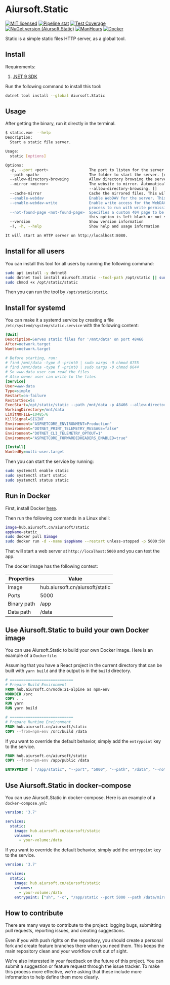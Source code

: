 # Aiursoft.Static

[![MIT licensed](https://img.shields.io/badge/license-MIT-blue.svg)](https://gitlab.aiursoft.cn/aiursoft/static/-/blob/master/LICENSE)
[![Pipeline stat](https://gitlab.aiursoft.cn/aiursoft/static/badges/master/pipeline.svg)](https://gitlab.aiursoft.cn/aiursoft/static/-/pipelines)
[![Test Coverage](https://gitlab.aiursoft.cn/aiursoft/static/badges/master/coverage.svg)](https://gitlab.aiursoft.cn/aiursoft/static/-/pipelines)
[![NuGet version (Aiursoft.Static)](https://img.shields.io/nuget/v/Aiursoft.Static.svg)](https://www.nuget.org/packages/Aiursoft.Static/)
[![ManHours](https://manhours.aiursoft.cn/r/gitlab.aiursoft.cn/aiursoft/Static.svg)](https://gitlab.aiursoft.cn/aiursoft/Static/-/commits/master?ref_type=heads)
[![Docker](https://img.shields.io/badge/docker-latest-blue?logo=docker)](https://hub.aiursoft.cn/#!/taglist/aiursoft/static)

Static is a simple static files HTTP server, as a global tool.

## Install

Requirements:

1. [.NET 9 SDK](http://dot.net/)

Run the following command to install this tool:

```bash
dotnet tool install --global Aiursoft.Static
```

## Usage

After getting the binary, run it directly in the terminal.

```bash
$ static.exe  --help
Description:
  Start a static file server.

Usage:
  static [options]

Options:
  -p, --port <port>                  The port to listen for the server. [default: 8080]
  --path <path>                      The folder to start the server. [default: .]
  --allow-directory-browsing         Allow directory browsing the server files under the path. This options if conflict with --mirror. [default: False]
  --mirror <mirror>                  The website to mirror. Automatically proxy the file if the file is not found in the server. This option if conflict with 
                                     --allow-directory-browsing. []
  --cache-mirror                     Cache the mirrored files. This will save the mirrored files to the server's disk. [default: False]
  --enable-webdav                    Enable WebDAV for the server. This is a read-only WebDAV server. [default: False]
  --enable-webdav-write              Enable write access for the WebDAV server. This will allow the client to write files to the server. However, this requires the server 
                                     process to run with write permission. [default: False]
  --not-found-page <not-found-page>  Specifies a custom 404 page to be served when a requested file is not found. This file should reside in the server's root folder. If 
                                     this option is left blank or not set, a default 404 response will be returned. []
  --version                          Show version information
  -?, -h, --help                     Show help and usage information

It will start an HTTP server on http://localhost:8080.
```

## Install for all users

You can install this tool for all users by running the following command:

```bash
sudo apt install -y dotnet8
sudo dotnet tool install Aiursoft.Static --tool-path /opt/static || sudo dotnet tool update Aiursoft.Static --tool-path /opt/static
sudo chmod +x /opt/static/static
```

Then you can run the tool by `/opt/static/static`.

## Install for systemd

You can make it a systemd service by creating a file `/etc/systemd/system/static.service` with the following content:

```ini
[Unit]
Description=Serves static files for '/mnt/data' on port 48466
After=network.target
Wants=network.target

# Before starting, run:
# find /mnt/data -type d -print0 | sudo xargs -0 chmod 0755
# find /mnt/data -type f -print0 | sudo xargs -0 chmod 0644
# So www-data user can read the files
# Also owner user can write to the files
[Service]
User=www-data
Type=simple
Restart=on-failure
RestartSec=5s
ExecStart=/opt/static/static --path /mnt/data -p 48466 --allow-directory-browsing
WorkingDirectory=/mnt/data
LimitNOFILE=1048576
KillSignal=SIGINT
Environment="ASPNETCORE_ENVIRONMENT=Production"
Environment="DOTNET_PRINT_TELEMETRY_MESSAGE=false"
Environment="DOTNET_CLI_TELEMETRY_OPTOUT=1"
Environment="ASPNETCORE_FORWARDEDHEADERS_ENABLED=true"

[Install]
WantedBy=multi-user.target
```

Then you can start the service by running:

```bash
sudo systemctl enable static
sudo systemctl start static
sudo systemctl status static
```

## Run in Docker

First, install Docker [here](https://docs.docker.com/get-docker/).

Then run the following commands in a Linux shell:

```bash
image=hub.aiursoft.cn/aiursoft/static
appName=static
sudo docker pull $image
sudo docker run -d --name $appName --restart unless-stopped -p 5000:5000 -v /var/www/$appName:/data $image
```

That will start a web server at `http://localhost:5000` and you can test the app.

The docker image has the following context:

| Properties  | Value                                  |
|-------------|----------------------------------------|
| Image       | hub.aiursoft.cn/aiursoft/static        |
| Ports       | 5000                                   |
| Binary path | /app                                   |
| Data path   | /data                                  |

## Use Aiursoft.Static to build your own Docker image

You can use Aiursoft.Static to build your own Docker image. Here is an example of a `Dockerfile`:

Assuming that you have a React project in the current directory that can be built with `yarn build` and the output is in the `build` directory.

```Dockerfile
# ============================
# Prepare Build Environment
FROM hub.aiursoft.cn/node:21-alpine as npm-env
WORKDIR /src
COPY . .
RUN yarn
RUN yarn build

# ============================
# Prepare Runtime Environment
FROM hub.aiursoft.cn/aiursoft/static
COPY --from=npm-env /src/build /data
```

If you want to override the default behavior, simply add the `entrypoint` key to the service.

```Dockerfile
FROM hub.aiursoft.cn/aiursoft/static
COPY --from=npm-env /app/public /data

ENTRYPOINT [ "/app/static", "--port", "5000", "--path", "/data", "--not-found-page", "/404.html" ]
```

## Use Aiursoft.Static in docker-compose

You can use Aiursoft.Static in docker-compose. Here is an example of a `docker-compose.yml`:

```yaml
version: '3.7'

services:
  static:
    image: hub.aiursoft.cn/aiursoft/static
    volumes:
      - your-volume:/data
```

If you want to override the default behavior, simply add the `entrypoint` key to the service.

```yaml
version: '3.7'

services:
  static:
    image: hub.aiursoft.cn/aiursoft/static
    volumes:
      - your-volume:/data
    entrypoint: ["sh", "-c", "/app/static --port 5000 --path /data/mirror/archive.ubuntu.com --allow-directory-browsing"]
```

## How to contribute

There are many ways to contribute to the project: logging bugs, submitting pull requests, reporting issues, and creating suggestions.

Even if you with push rights on the repository, you should create a personal fork and create feature branches there when you need them. This keeps the main repository clean and your workflow cruft out of sight.

We're also interested in your feedback on the future of this project. You can submit a suggestion or feature request through the issue tracker. To make this process more effective, we're asking that these include more information to help define them more clearly.
